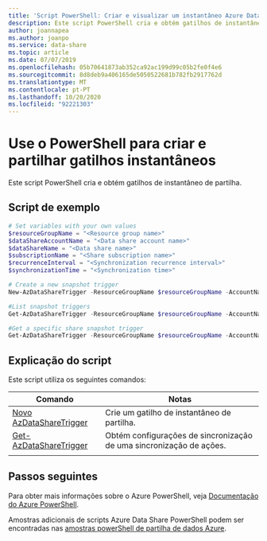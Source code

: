 ```yaml
---
title: 'Script PowerShell: Criar e visualizar um instantâneo Azure Data Share'
description: Este script PowerShell cria e obtém gatilhos de instantâneo de partilha.
author: joannapea
ms.author: joanpo
ms.service: data-share
ms.topic: article
ms.date: 07/07/2019
ms.openlocfilehash: 05b70641873ab352ca92ac199d99c05b2fe0f4e6
ms.sourcegitcommit: 8d8deb9a406165de5050522681b782fb2917762d
ms.translationtype: MT
ms.contentlocale: pt-PT
ms.lasthandoff: 10/20/2020
ms.locfileid: "92221303"
---
```

# <a name="use-powershell-to-create-and-share-snapshot-triggers"></a>Use o PowerShell para criar e partilhar gatilhos instantâneos

Este script PowerShell cria e obtém gatilhos de instantâneo de partilha.

## <a name="sample-script"></a>Script de exemplo

```powershell
# Set variables with your own values
$resourceGroupName = "<Resource group name>"
$dataShareAccountName = "<Data share account name>"
$dataShareName = "<Data share name>"
$subscriptionName = "<Share subscription name>"
$recurrenceInterval = "<Synchronization recurrence interval>"
$synchronizationTime = "<Synchronization time>"

# Create a new snapshot trigger
New-AzDataShareTrigger -ResourceGroupName $resourceGroupName -AccountName $dataShareAccountName -ShareSubscriptionName $subscriptionName -Name $dataShareName  -RecurrenceInterval $recurrenceInterval -SynchronizationTime $synchronizationTime

#List snapshot triggers
Get-AzDataShareTrigger -ResourceGroupName $resourceGroupName -AccountName $dataShareAccountName -ShareSubscriptionName $subscriptionName  -Name $dataShareName

#Get a specific share snapshot trigger
Get-AzDataShareTrigger -ResourceGroupName $resourceGroupName -AccountName $dataShareAccountName -ShareSubscriptionName -Name $dataShareName
```

## <a name="script-explanation"></a>Explicação do script

Este script utiliza os seguintes comandos: 

| Comando | Notas |
|---|---|
| [Novo AzDataShareTrigger](/powershell/module/az.datashare/new-azdatasharetrigger) | Crie um gatilho de instantâneo de partilha. |
| [Get-AzDataShareTrigger](/powershell/module/az.datashare/get-azdatasharesynchronizationsetting) | Obtém configurações de sincronização de uma sincronização de ações. |
|||

## <a name="next-steps"></a>Passos seguintes

Para obter mais informações sobre o Azure PowerShell, veja [Documentação do Azure PowerShell](/powershell/).

Amostras adicionais de scripts Azure Data Share PowerShell podem ser encontradas nas [amostras powerShell de partilha de dados Azure](../../samples-powershell.md).
